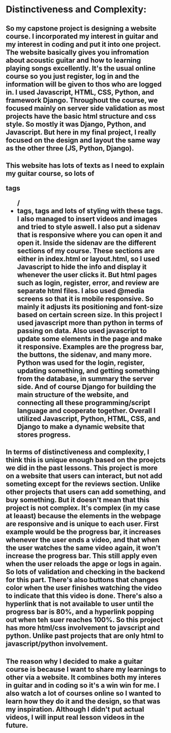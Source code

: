 # Distinctiveness and Complexity:
## So my capstone project is designing a website course. I incorporated my interest in guitar and my interest in coding and put it into one project. The website basically gives you infromation about acoustic guitar and how to learning playing songs excellently. It's the usual online course so you just register, log in and the information will be given to thos who are logged in. I used Javascript, HTML, CSS, Python, and framework Django. Throughout the course, we focused mainly on server side validation as most projects have the basic html structure and css style. So mostly it was Django, Python, and Javascript. But here in my final project, I really focused on the design and layout the same way as the other three (JS, Python, Django). 

## This website has lots of texts as I need to explain my guitar course, so lots of <p> tags <ul>/<li> tags, <h> tags and lots of styling with these tags. I also managed to insert videos and images and tried to style aswell. I also put a sidenav that is responsive where you can open it and open it. Inside the sidenav are the different sections of my course. These sections are either in index.html or layout.html, so I used Javascript to hide the info and display it whenever the user clicks it. But html pages such as login, register, error, and review are separate html files. I also used @media screens so that it is mobile responsive. So mainly it adjusts its positioning and font-size based on certain screen size. In this project I used javascript more than python in terms of passing on data. Also used javascript to update some elements in the page and make it responsive. Examples are the progress bar, the buttons, the sidenav, and many more. Python was used for the login, register, updating something, and getting something from the database, in summary the server side. And of course Django for building the main structure of the website, and connecting all these programming/script language and cooperate together. Overall I utilized Javascript, Python, HTML, CSS, and Django to make a dynamic website that stores progress.

## In terms of distinctiveness and complexity, I think this is unique enough based on the proejcts we did in the past lessons. This project is more on a website that users can interact, but not add someting except for the reviews section. Unlike other projects that users can add something, and buy something. But it doesn't mean that this project is not complex. It's complex (in my case at leaast) because the elements in the webpage are responsive and is unique to each user. First example would be the progress bar, it increases whenever the user ends a video, and that when the user watches the same video again, it won't increase the progress bar. This still apply even when the user reloads the apge or logs in again. So lots of validation and checking in the backend for this part. There's also buttons that changes color when the user finishes watching the video to indicate that this video is done. There's also a hyperlink that is not available to user until the progress bar is 80%, and a hyperlink popping out when teh suer reaches 100%. So this project has more html/css involvement to javscript and python. Unlike past projects that are only html to javascript/python involvement.

## The reason why I decided to make a guitar course is because I want to share my learnings to other via a website. It combines both my interes in guitar and in coding so it's a win win for me. I also watch a lot of courses online so I wanted to learn how they do it and the design, so that was my inspiration. Although I didn't put actual videos, I will input real lesson videos in the future.

